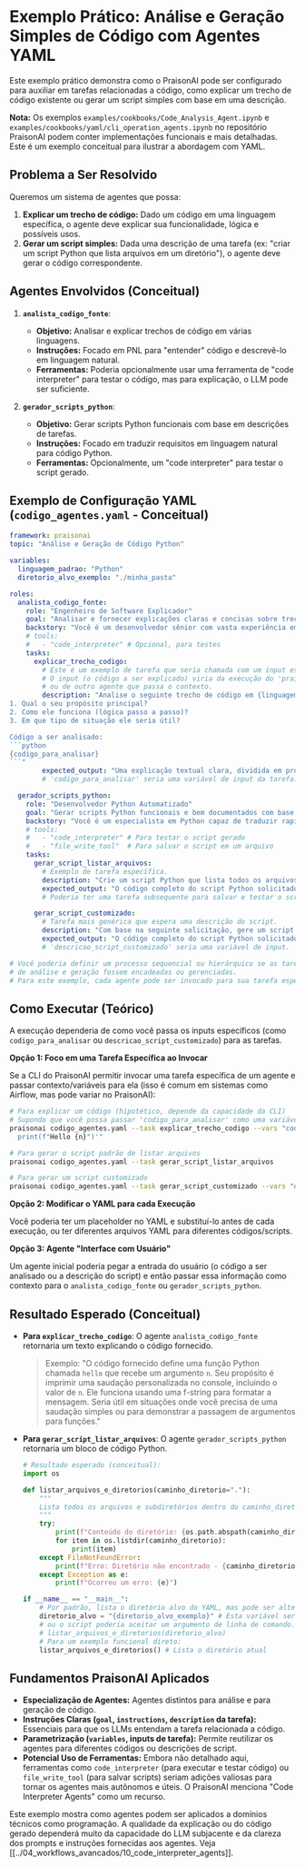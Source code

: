 # Exemplo Prático: Análise e Geração Simples de Código com Agentes YAML

Este exemplo prático demonstra como o PraisonAI pode ser configurado para auxiliar em tarefas relacionadas a código, como explicar um trecho de código existente ou gerar um script simples com base em uma descrição.

**Nota:** Os exemplos `examples/cookbooks/Code_Analysis_Agent.ipynb` e `examples/cookbooks/yaml/cli_operation_agents.ipynb` no repositório PraisonAI podem conter implementações funcionais e mais detalhadas. Este é um exemplo conceitual para ilustrar a abordagem com YAML.

## Problema a Ser Resolvido

Queremos um sistema de agentes que possa:
1.  **Explicar um trecho de código:** Dado um código em uma linguagem específica, o agente deve explicar sua funcionalidade, lógica e possíveis usos.
2.  **Gerar um script simples:** Dada uma descrição de uma tarefa (ex: "criar um script Python que lista arquivos em um diretório"), o agente deve gerar o código correspondente.

## Agentes Envolvidos (Conceitual)

1.  **`analista_codigo_fonte`**:
    *   **Objetivo:** Analisar e explicar trechos de código em várias linguagens.
    *   **Instruções:** Focado em PNL para "entender" código e descrevê-lo em linguagem natural.
    *   **Ferramentas:** Poderia opcionalmente usar uma ferramenta de "code interpreter" para testar o código, mas para explicação, o LLM pode ser suficiente.

2.  **`gerador_scripts_python`**:
    *   **Objetivo:** Gerar scripts Python funcionais com base em descrições de tarefas.
    *   **Instruções:** Focado em traduzir requisitos em linguagem natural para código Python.
    *   **Ferramentas:** Opcionalmente, um "code interpreter" para testar o script gerado.

## Exemplo de Configuração YAML (`codigo_agentes.yaml` - Conceitual)

```yaml
framework: praisonai
topic: "Análise e Geração de Código Python"

variables:
  linguagem_padrao: "Python"
  diretorio_alvo_exemplo: "./minha_pasta"

roles:
  analista_codigo_fonte:
    role: "Engenheiro de Software Explicador"
    goal: "Analisar e fornecer explicações claras e concisas sobre trechos de código na {linguagem_padrao} ou outra linguagem especificada."
    backstory: "Você é um desenvolvedor sênior com vasta experiência em múltiplas linguagens e uma habilidade especial para explicar código complexo de forma simples."
    # tools:
    #   - "code_interpreter" # Opcional, para testes
    tasks:
      explicar_trecho_codigo:
        # Este é um exemplo de tarefa que seria chamada com um input específico.
        # O input (o código a ser explicado) viria da execução do 'praisonai' CLI
        # ou de outro agente que passa o contexto.
        description: "Analise o seguinte trecho de código em {linguagem_padrao} e explique:
1. Qual o seu propósito principal?
2. Como ele funciona (lógica passo a passo)?
3. Em que tipo de situação ele seria útil?

Código a ser analisado:
```python
{codigo_para_analisar}
```"
        expected_output: "Uma explicação textual clara, dividida em propósito, funcionamento e utilidade do código fornecido."
        # 'codigo_para_analisar' seria uma variável de input da tarefa.

  gerador_scripts_python:
    role: "Desenvolvedor Python Automatizado"
    goal: "Gerar scripts Python funcionais e bem documentados com base em descrições de requisitos."
    backstory: "Você é um especialista em Python capaz de traduzir rapidamente especificações em scripts eficientes."
    # tools:
    #   - "code_interpreter" # Para testar o script gerado
    #   - "file_write_tool"  # Para salvar o script em um arquivo
    tasks:
      gerar_script_listar_arquivos:
        # Exemplo de tarefa específica.
        description: "Crie um script Python que lista todos os arquivos e subdiretórios dentro de um diretório especificado ('{diretorio_alvo_exemplo}' por padrão, mas pode ser sobrescrito). O script deve imprimir os nomes no console."
        expected_output: "O código completo do script Python solicitado, pronto para ser executado."
        # Poderia ter uma tarefa subsequente para salvar e testar o script.

      gerar_script_customizado:
        # Tarefa mais genérica que espera uma descrição do script.
        description: "Com base na seguinte solicitação, gere um script Python: '{descricao_script_customizado}'"
        expected_output: "O código completo do script Python solicitado."
        # 'descricao_script_customizado' seria uma variável de input.

# Você poderia definir um processo sequencial ou hierárquico se as tarefas
# de análise e geração fossem encadeadas ou gerenciadas.
# Para este exemplo, cada agente pode ser invocado para sua tarefa específica.
```

## Como Executar (Teórico)

A execução dependeria de como você passa os inputs específicos (como `codigo_para_analisar` ou `descricao_script_customizado`) para as tarefas.

**Opção 1: Foco em uma Tarefa Específica ao Invocar**

Se a CLI do PraisonAI permitir invocar uma tarefa específica de um agente e passar contexto/variáveis para ela (isso é comum em sistemas como Airflow, mas pode variar no PraisonAI):

```bash
# Para explicar um código (hipotético, depende da capacidade da CLI)
# Supondo que você possa passar 'codigo_para_analisar' como uma variável de tarefa
praisonai codigo_agentes.yaml --task explicar_trecho_codigo --vars "codigo_para_analisar='def hello(n):
  print(f"Hello {n}")'"

# Para gerar o script padrão de listar arquivos
praisonai codigo_agentes.yaml --task gerar_script_listar_arquivos

# Para gerar um script customizado
praisonai codigo_agentes.yaml --task gerar_script_customizado --vars "descricao_script_customizado='Um script que lê um arquivo de texto e conta o número de palavras.'"
```

**Opção 2: Modificar o YAML para cada Execução**

Você poderia ter um placeholder no YAML e substituí-lo antes de cada execução, ou ter diferentes arquivos YAML para diferentes códigos/scripts.

**Opção 3: Agente "Interface com Usuário"**

Um agente inicial poderia pegar a entrada do usuário (o código a ser analisado ou a descrição do script) e então passar essa informação como contexto para o `analista_codigo_fonte` ou `gerador_scripts_python`.

## Resultado Esperado (Conceitual)

*   **Para `explicar_trecho_codigo`**: O agente `analista_codigo_fonte` retornaria um texto explicando o código fornecido.
    > Exemplo: "O código fornecido define uma função Python chamada `hello` que recebe um argumento `n`. Seu propósito é imprimir uma saudação personalizada no console, incluindo o valor de `n`. Ele funciona usando uma f-string para formatar a mensagem. Seria útil em situações onde você precisa de uma saudação simples ou para demonstrar a passagem de argumentos para funções."

*   **Para `gerar_script_listar_arquivos`**: O agente `gerador_scripts_python` retornaria um bloco de código Python.
    ```python
    # Resultado esperado (conceitual):
    import os

    def listar_arquivos_e_diretorios(caminho_diretorio="."):
        """
        Lista todos os arquivos e subdiretórios dentro do caminho_diretorio especificado.
        """
        try:
            print(f"Conteúdo do diretório: {os.path.abspath(caminho_diretorio)}")
            for item in os.listdir(caminho_diretorio):
                print(item)
        except FileNotFoundError:
            print(f"Erro: Diretório não encontrado - {caminho_diretorio}")
        except Exception as e:
            print(f"Ocorreu um erro: {e}")

    if __name__ == "__main__":
        # Por padrão, lista o diretório alvo do YAML, mas pode ser alterado.
        diretorio_alvo = "{diretorio_alvo_exemplo}" # Esta variável seria substituída
        # ou o script poderia aceitar um argumento de linha de comando.
        # listar_arquivos_e_diretorios(diretorio_alvo)
        # Para um exemplo funcional direto:
        listar_arquivos_e_diretorios() # Lista o diretório atual
    ```

## Fundamentos PraisonAI Aplicados

*   **Especialização de Agentes:** Agentes distintos para análise e para geração de código.
*   **Instruções Claras (`goal`, `instructions`, `description` da tarefa):** Essenciais para que os LLMs entendam a tarefa relacionada a código.
*   **Parametrização (`variables`, inputs de tarefa):** Permite reutilizar os agentes para diferentes códigos ou descrições de script.
*   **Potencial Uso de Ferramentas:** Embora não detalhado aqui, ferramentas como `code_interpreter` (para executar e testar código) ou `file_write_tool` (para salvar scripts) seriam adições valiosas para tornar os agentes mais autônomos e úteis. O PraisonAI menciona "Code Interpreter Agents" como um recurso.

Este exemplo mostra como agentes podem ser aplicados a domínios técnicos como programação. A qualidade da explicação ou do código gerado dependerá muito da capacidade do LLM subjacente e da clareza dos prompts e instruções fornecidas aos agentes.
Veja [[../04_workflows_avancados/10_code_interpreter_agents]].
